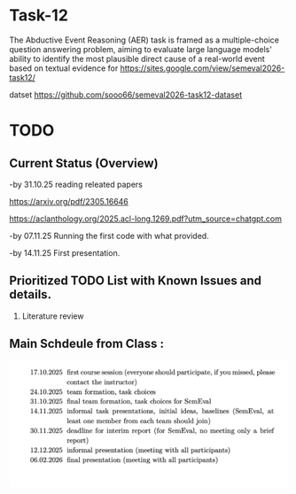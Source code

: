 # Task-12

The Abductive Event Reasoning (AER) task is framed as a multiple-choice question answering problem, aiming to evaluate large language models' ability to identify the most plausible direct cause of a real-world event based on textual evidence
for https://sites.google.com/view/semeval2026-task12/

datset https://github.com/sooo66/semeval2026-task12-dataset

#  TODO 




## Current Status (Overview)

-by 31.10.25    reading releated papers 

https://arxiv.org/pdf/2305.16646

https://aclanthology.org/2025.acl-long.1269.pdf?utm_source=chatgpt.com

-by 07.11.25   Running the first code with what provided.

-by 14.11.25   First presentation.


## Prioritized TODO List with Known Issues and details.

1. Literature review
   
   
 
## Main Schdeule from Class :
![schedule]( https://github.com/ayperiKhudaybergenova/Task-12/blob/main/Main%20Schedule.png)
        
